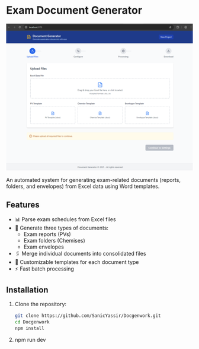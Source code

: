 # Exam Document Generator

![Project Preview](docgen.png)

An automated system for generating exam-related documents (reports, folders, and envelopes) from Excel data using Word templates.

## Features

- 📊 Parse exam schedules from Excel files
- 📝 Generate three types of documents:
  - Exam reports (PVs)
  - Exam folders (Chemises)
  - Exam envelopes
- 🖇️ Merge individual documents into consolidated files
- 🎨 Customizable templates for each document type
- ⚡ Fast batch processing

## Installation

1. Clone the repository:
   ```bash
   git clone https://github.com/SanicYassir/Docgenwork.git
   cd Docgenwork
   npm install

2. npm run dev